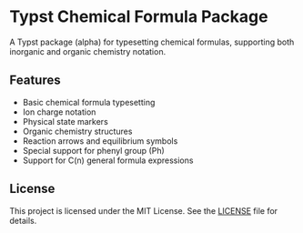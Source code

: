 # Typst Chemical Formula Package

A Typst package (alpha) for typesetting chemical formulas, supporting both inorganic and organic chemistry notation.

## Features

- Basic chemical formula typesetting
- Ion charge notation
- Physical state markers
- Organic chemistry structures
- Reaction arrows and equilibrium symbols
- Special support for phenyl group (Ph)
- Support for C(n) general formula expressions

## License

This project is licensed under the MIT License. See the [LICENSE](../LICENSE) file for details.
